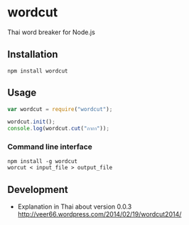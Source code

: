 wordcut
=======

Thai word breaker for Node.js


Installation
------------

```
npm install wordcut
```


Usage
-----

```javascript
var wordcut = require("wordcut");

wordcut.init();
console.log(wordcut.cut("กากา"));
```

### Command line interface

```
npm install -g wordcut
worcut < input_file > output_file
```


Development
-----------

* Explanation in Thai about version 0.0.3 http://veer66.wordpress.com/2014/02/19/wordcut2014/
